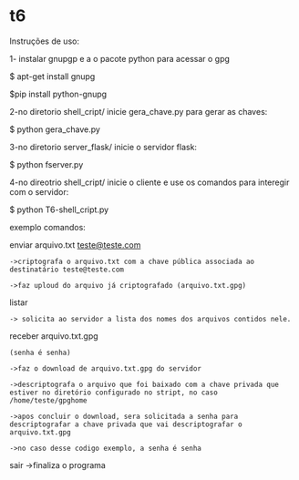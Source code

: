# t6

Instruções de uso:

1- instalar gnupgp e a o pacote python para acessar o gpg

$ apt-get install gnupg

$pip install python-gnupg

2-no diretorio shell_cript/ inicie gera_chave.py para gerar as chaves:

$ python gera_chave.py

3-no diretorio server_flask/ inicie o servidor flask:

$ python fserver.py

4-no direotrio shell_cript/ inicie o cliente e use os comandos para interegir com o servidor:

$ python T6-shell_cript.py

exemplo comandos:

enviar arquivo.txt teste@teste.com

    ->criptografa o arquivo.txt com a chave pública associada ao destinatário teste@teste.com
    
    ->faz uploud do arquivo já criptografado (arquivo.txt.gpg)
  
  
  
listar
    
    -> solicita ao servidor a lista dos nomes dos arquivos contidos nele.


receber arquivo.txt.gpg

    (senha é senha)

    ->faz o download de arquivo.txt.gpg do servidor
    
    ->descriptografa o arquivo que foi baixado com a chave privada que estiver no diretório configurado no stript, no caso /home/teste/gpghome
    
    ->apos concluir o download, sera solicitada a senha para descriptografar a chave privada que vai descriptografar o arquivo.txt.gpg
    
    ->no caso desse codigo exemplo, a senha é senha
    
    
sair
    ->finaliza o programa
